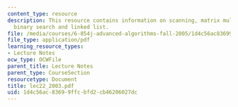 ```yaml
---
content_type: resource
description: This resource contains information on scanning, matrix multiplication,
  binary search and linked list.
file: /media/courses/6-854j-advanced-algorithms-fall-2005/1d4c56ac83699ffcbfd2cb46206027dc_lec22_2003.pdf
file_type: application/pdf
learning_resource_types:
- Lecture Notes
ocw_type: OCWFile
parent_title: Lecture Notes
parent_type: CourseSection
resourcetype: Document
title: lec22_2003.pdf
uid: 1d4c56ac-8369-9ffc-bfd2-cb46206027dc
---
```

